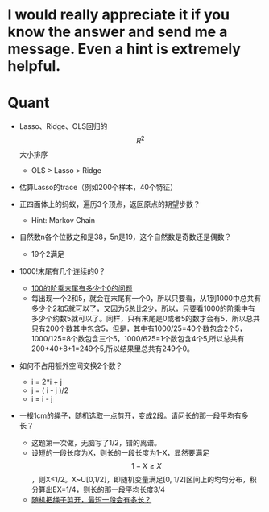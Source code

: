 # I would really appreciate it if you know the answer and send me a message. Even a hint is extremely helpful.






# Quant
- Lasso、Ridge、OLS回归的$$R^2$$大小排序
  - OLS > Lasso > Ridge
- 估算Lasso的trace（例如200个样本，40个特征）
- 正四面体上的蚂蚁，遍历3个顶点，返回原点的期望步数？
  - Hint: Markov Chain
- 自然数n各个位数之和是38，5n是19，这个自然数是奇数还是偶数？
  - 19个2满足


- 1000!末尾有几个连续的0？
  - [100的阶乘末尾有多少个0的问题](https://blog.csdn.net/huangzhiyuan111/article/details/43304523)
  - 每出现一个2和5，就会在末尾有一个0，所以只要看，从1到1000中总共有多少个2和5就可以了，又因为5总比2少，所以，只要看1000的阶乘中有多少个约数5就可以了。同样，只有末尾是0或者5的数才会有5，所以总共只有200个数其中包含5，但是，其中有1000/25=40个数包含2个5，1000/125=8个数包含三个5，1000/625=1个数包含4个5,所以总共有200+40+8+1=249个5,所以结果里总共有249个0。


- 如何不占用额外空间交换2个数？
  - i = 2*i + j
  - j = ( i - j )/2
  - i = i - j

- 一根1cm的绳子，随机选取一点剪开，变成2段。请问长的那一段平均有多长？
  - 这题第一次做，无脑写了1/2，错的离谱。
  - 设短的一段长度为X，则长的一段长度为1-X，显然要满足$$1-X \geq X$$，则X≤1/2。X~U[0,1/2]，即随机变量满足[0, 1/2]区间上的均匀分布，积分算出EX=1/4，则长的那一段平均长度3/4
  - [随机把绳子剪开，最短一段会有多长？](https://www.jlao.net/technology/1419/)
